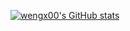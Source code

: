 [![wengx00's GitHub stats](https://github-readme-stats.vercel.app/api?username=wengx00&count_private=true&show_icons=true)](https://github.com/wengx00)
